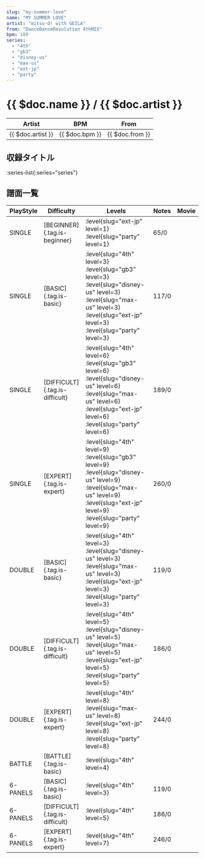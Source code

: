 ```yaml
---
slug: "my-summer-love"
name: "MY SUMMER LOVE"
artist: "mitsu-O! with GEILA"
from: "DanceDanceRevolution 4thMIX"
bpm: 100
series:
  - "4th"
  - "gb3"
  - "disney-us"
  - "max-us"
  - "ext-jp"
  - "party"
---
```


# {{ $doc.name }} / {{ $doc.artist }}

|Artist|BPM|From|
|------|---|----|
|{{ $doc.artist }}|{{ $doc.bpm }}|{{ $doc.from }}|

## 収録タイトル

:series-list{:series="series"}

## 譜面一覧

|PlayStyle|Difficulty|Levels|Notes|Movie|
|---------|----------|------|-----|-----|
|SINGLE|[BEGINNER]{.tag.is-beginner}|:level{slug="ext-jp" level=1} :level{slug="party" level=1}|65/0||
|SINGLE|[BASIC]{.tag.is-basic}|:level{slug="4th" level=3} :level{slug="gb3" level=3} :level{slug="disney-us" level=3} :level{slug="max-us" level=3} :level{slug="ext-jp" level=3} :level{slug="party" level=3}|117/0||
|SINGLE|[DIFFICULT]{.tag.is-difficult}|:level{slug="4th" level=6} :level{slug="gb3" level=6} :level{slug="disney-us" level=6} :level{slug="max-us" level=6} :level{slug="ext-jp" level=6} :level{slug="party" level=6}|189/0||
|SINGLE|[EXPERT]{.tag.is-expert}|:level{slug="4th" level=9} :level{slug="gb3" level=9} :level{slug="disney-us" level=9} :level{slug="max-us" level=9} :level{slug="ext-jp" level=9} :level{slug="party" level=9}|260/0||
|DOUBLE|[BASIC]{.tag.is-basic}|:level{slug="4th" level=3} :level{slug="disney-us" level=3} :level{slug="max-us" level=3} :level{slug="ext-jp" level=3} :level{slug="party" level=3}|119/0||
|DOUBLE|[DIFFICULT]{.tag.is-difficult}|:level{slug="4th" level=5} :level{slug="disney-us" level=5} :level{slug="max-us" level=5} :level{slug="ext-jp" level=5} :level{slug="party" level=5}|186/0||
|DOUBLE|[EXPERT]{.tag.is-expert}|:level{slug="4th" level=8} :level{slug="max-us" level=8} :level{slug="ext-jp" level=8} :level{slug="party" level=8}|244/0||
|BATTLE|[BATTLE]{.tag.is-basic}|:level{slug="4th" level=4}|||
|6-PANELS|[BASIC]{.tag.is-basic}|:level{slug="4th" level=3}|119/0||
|6-PANELS|[DIFFICULT]{.tag.is-difficult}|:level{slug="4th" level=5}|186/0||
|6-PANELS|[EXPERT]{.tag.is-expert}|:level{slug="4th" level=7}|246/0||
